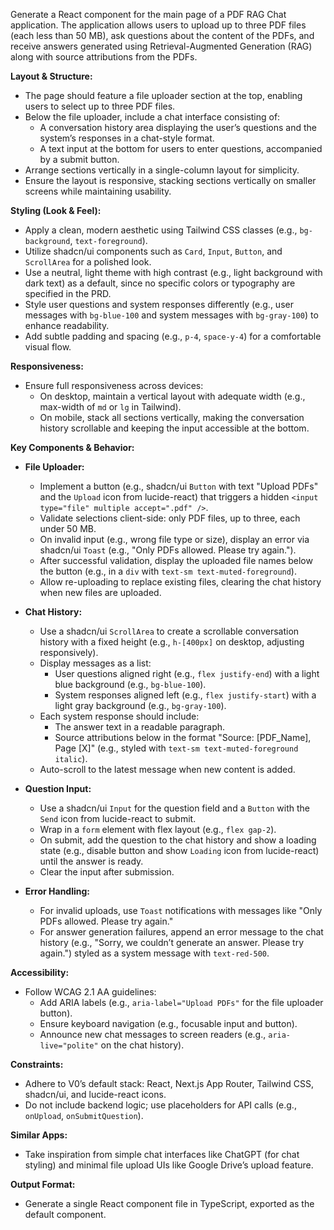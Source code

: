 Generate a React component for the main page of a PDF RAG Chat application. The application allows users to upload up to three PDF files (each less than 50 MB), ask questions about the content of the PDFs, and receive answers generated using Retrieval-Augmented Generation (RAG) along with source attributions from the PDFs.

**Layout & Structure:**
- The page should feature a file uploader section at the top, enabling users to select up to three PDF files.
- Below the file uploader, include a chat interface consisting of:
  - A conversation history area displaying the user’s questions and the system’s responses in a chat-style format.
  - A text input at the bottom for users to enter questions, accompanied by a submit button.
- Arrange sections vertically in a single-column layout for simplicity.
- Ensure the layout is responsive, stacking sections vertically on smaller screens while maintaining usability.

**Styling (Look & Feel):**
- Apply a clean, modern aesthetic using Tailwind CSS classes (e.g., `bg-background`, `text-foreground`).
- Utilize shadcn/ui components such as `Card`, `Input`, `Button`, and `ScrollArea` for a polished look.
- Use a neutral, light theme with high contrast (e.g., light background with dark text) as a default, since no specific colors or typography are specified in the PRD.
- Style user questions and system responses differently (e.g., user messages with `bg-blue-100` and system messages with `bg-gray-100`) to enhance readability.
- Add subtle padding and spacing (e.g., `p-4`, `space-y-4`) for a comfortable visual flow.

**Responsiveness:**
- Ensure full responsiveness across devices:
  - On desktop, maintain a vertical layout with adequate width (e.g., max-width of `md` or `lg` in Tailwind).
  - On mobile, stack all sections vertically, making the conversation history scrollable and keeping the input accessible at the bottom.

**Key Components & Behavior:**
- **File Uploader:**
  - Implement a button (e.g., shadcn/ui `Button` with text "Upload PDFs" and the `Upload` icon from lucide-react) that triggers a hidden `<input type="file" multiple accept=".pdf" />`.
  - Validate selections client-side: only PDF files, up to three, each under 50 MB.
  - On invalid input (e.g., wrong file type or size), display an error via shadcn/ui `Toast` (e.g., "Only PDFs allowed. Please try again.").
  - After successful validation, display the uploaded file names below the button (e.g., in a `div` with `text-sm text-muted-foreground`).
  - Allow re-uploading to replace existing files, clearing the chat history when new files are uploaded.

- **Chat History:**
  - Use a shadcn/ui `ScrollArea` to create a scrollable conversation history with a fixed height (e.g., `h-[400px]` on desktop, adjusting responsively).
  - Display messages as a list:
    - User questions aligned right (e.g., `flex justify-end`) with a light blue background (e.g., `bg-blue-100`).
    - System responses aligned left (e.g., `flex justify-start`) with a light gray background (e.g., `bg-gray-100`).
  - Each system response should include:
    - The answer text in a readable paragraph.
    - Source attributions below in the format "Source: [PDF_Name], Page [X]" (e.g., styled with `text-sm text-muted-foreground italic`).
  - Auto-scroll to the latest message when new content is added.

- **Question Input:**
  - Use a shadcn/ui `Input` for the question field and a `Button` with the `Send` icon from lucide-react to submit.
  - Wrap in a `form` element with flex layout (e.g., `flex gap-2`).
  - On submit, add the question to the chat history and show a loading state (e.g., disable button and show `Loading` icon from lucide-react) until the answer is ready.
  - Clear the input after submission.

- **Error Handling:**
  - For invalid uploads, use `Toast` notifications with messages like "Only PDFs allowed. Please try again."
  - For answer generation failures, append an error message to the chat history (e.g., "Sorry, we couldn’t generate an answer. Please try again.") styled as a system message with `text-red-500`.

**Accessibility:**
- Follow WCAG 2.1 AA guidelines:
  - Add ARIA labels (e.g., `aria-label="Upload PDFs"` for the file uploader button).
  - Ensure keyboard navigation (e.g., focusable input and button).
  - Announce new chat messages to screen readers (e.g., `aria-live="polite"` on the chat history).

**Constraints:**
- Adhere to V0’s default stack: React, Next.js App Router, Tailwind CSS, shadcn/ui, and lucide-react icons.
- Do not include backend logic; use placeholders for API calls (e.g., `onUpload`, `onSubmitQuestion`).

**Similar Apps:**
- Take inspiration from simple chat interfaces like ChatGPT (for chat styling) and minimal file upload UIs like Google Drive’s upload feature.

**Output Format:**
- Generate a single React component file in TypeScript, exported as the default component.